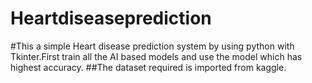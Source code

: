 # Heartdiseaseprediction
#This a simple Heart disease prediction system by using python with Tkinter.First train all the AI based models and use the model which has highest accuracy.
##The dataset required is imported from kaggle.
